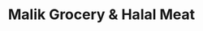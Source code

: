 ---
title: "Malik Grocery & Halal Meat"
url: /sunnyside/malik-grocery-and-halal-meat/
shop: deli
---